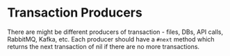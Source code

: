 # Transaction Producers

There are might be different producers of transaction - files, DBs, API calls,
RabbitMQ, Kafka, etc. Each producer should have a `#next` method which returns
the next transaction of nil if there are no more transactions.
